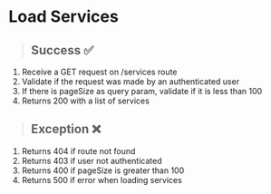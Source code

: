 # Load Services

> ## Success ✅

1. Receive a GET request on /services route
2. Validate if the request was made by an authenticated user
3. If there is pageSize as query param, validate if it is less than 100
4. Returns 200 with a list of services

> ## Exception ❌

1. Returns 404 if route not found
2. Returns 403 if user not authenticated
3. Returns 400 if pageSize is greater than 100
4. Returns 500 if error when loading services